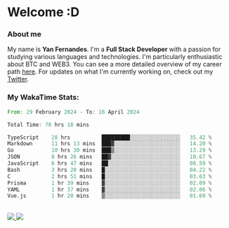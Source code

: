# Welcome :D

### About me

My name is **Yan Fernandes**. I'm a **Full Stack Developer** with a passion for studying various languages and technologies. I'm particularly enthusiastic about BTC and WEB3. You can see a more detailed overview of my career path [here](https://yan-pi.vercel.app/). For updates on what I'm currently working on, check out my [Twitter](https://twitter.com/yamigake).

### My WakaTime Stats:
<!--START_SECTION:waka-->

```rust
From: 29 February 2024 - To: 16 April 2024

Total Time: 78 hrs 18 mins

TypeScript    28 hrs          █████████░░░░░░░░░░░░░░░░   35.42 %
Markdown      11 hrs 13 mins  ███▓░░░░░░░░░░░░░░░░░░░░░   14.20 %
Go            10 hrs 30 mins  ███▒░░░░░░░░░░░░░░░░░░░░░   13.29 %
JSON          8 hrs 26 mins   ██▓░░░░░░░░░░░░░░░░░░░░░░   10.67 %
JavaScript    6 hrs 47 mins   ██░░░░░░░░░░░░░░░░░░░░░░░   08.59 %
Bash          3 hrs 20 mins   █░░░░░░░░░░░░░░░░░░░░░░░░   04.22 %
C             2 hrs 51 mins   █░░░░░░░░░░░░░░░░░░░░░░░░   03.63 %
Prisma        1 hr 39 mins    ▓░░░░░░░░░░░░░░░░░░░░░░░░   02.09 %
YAML          1 hr 37 mins    ▓░░░░░░░░░░░░░░░░░░░░░░░░   02.06 %
Vue.js        1 hr 20 mins    ▒░░░░░░░░░░░░░░░░░░░░░░░░   01.69 %
```

<!--END_SECTION:waka-->

<div style="display: inline_block"><br>
  <a style="border-radius:10px;" href="https://www.linkedin.com/in/yan-fernandes-55a81a201/" target="_blank"><img src="https://img.shields.io/badge/LinkedIn-0077B5?style=for-the-badge&logo=linkedin&logoColor=white" target="_blank"</a> 
  <a style="border-radius:10px;" href = "mailto:yanfernandes404@gmail.com"><img src="https://img.shields.io/badge/-Gmail-%23333?style=for-the-badge&logo=gmail&logoColor=white" target="_blank"></a>
</div>
